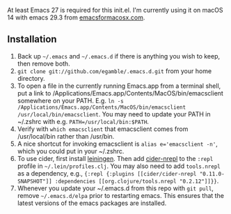 At least Emacs 27 is required for this init.el. I'm currently using it on macOS 14 with emacs 29.3 from [emacsformacosx.com](http://emacsformacosx.com/).

## Installation
1. Back up `~/.emacs` and `~/.emacs.d` if there is anything you wish to keep, then remove both.
2. `git clone git://github.com/egamble/.emacs.d.git` from your home directory.
3. To open a file in the currently running Emacs.app from a terminal shell, put a link to /Applications/Emacs.app/Contents/MacOS/bin/emacsclient somewhere on your PATH. E.g. `ln -s /Applications/Emacs.app/Contents/MacOS/bin/emacsclient /usr/local/bin/emacsclient`. You may need to update your PATH in ~/.zshrc with e.g. `PATH=/usr/local/bin:$PATH`.
4. Verify with `which emacsclient` that emacsclient comes from /usr/local/bin rather than /usr/bin.
5. A nice shortcut for invoking emacsclient is `alias e='emacsclient -n'`, which you could put in your ~/.zshrc.
6. To use cider, first install [leiningen](https://github.com/technomancy/leiningen). Then add [cider-nrepl](https://github.com/clojure-emacs/cider-nrepl) to the `:repl` profile in `~/.lein/profiles.clj`. You may also need to add `tools.nrepl` as a dependency, e.g., `{:repl {:plugins [[cider/cider-nrepl "0.11.0-SNAPSHOT"]] :dependencies [[org.clojure/tools.nrepl "0.2.12"]]}}`.
7. Whenever you update your ~/.emacs.d from this repo with `git pull`, remove `~/.emacs.d/elpa` prior to restarting emacs. This ensures that the latest versions of the emacs packages are installed.
